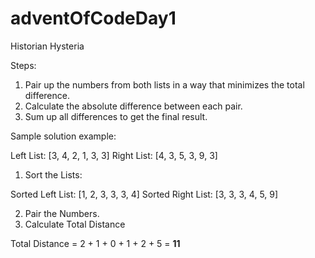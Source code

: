 # adventOfCodeDay1
Historian Hysteria

Steps: 

1. Pair up the numbers from both lists in a way that minimizes the total difference.
2. Calculate the absolute difference between each pair.
3. Sum up all differences to get the final result.


Sample solution example: 

Left List:  [3, 4, 2, 1, 3, 3]
Right List: [4, 3, 5, 3, 9, 3]


1. Sort the Lists: 

Sorted Left List:  [1, 2, 3, 3, 3, 4]
Sorted Right List: [3, 3, 3, 4, 5, 9]

2. Pair the Numbers. 
3. Calculate Total Distance

Total Distance = 2 + 1 + 0 + 1 + 2 + 5 = **11**


